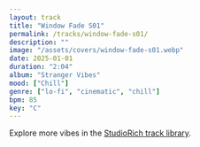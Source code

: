 ```yaml
---
layout: track
title: "Window Fade S01"
permalink: /tracks/window-fade-s01/
description: ""
image: "/assets/covers/window-fade-s01.webp"
date: 2025-01-01
duration: "2:04"
album: "Stranger Vibes"
mood: ["Chill"]
genre: ["lo-fi", "cinematic", "chill"]
bpm: 85
key: "C"
---
```


Explore more vibes in the [StudioRich track library](/tracks/).
